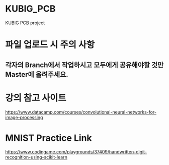 # KUBIG_PCB
KUBIG PCB project

# 파일 업로드 시 주의 사항
## 각자의 Branch에서 작업하시고 모두에게 공유해야할 것만 Master에 올려주세요.

# 강의 참고 사이트
https://www.datacamp.com/courses/convolutional-neural-networks-for-image-processing

# MNIST Practice Link
https://www.codingame.com/playgrounds/37409/handwritten-digit-recognition-using-scikit-learn


